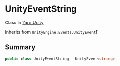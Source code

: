 # UnityEventString

Class in [Yarn.Unity](/docs/api/csharp/yarn.unity.md)

Inherits from `UnityEngine.Events.UnityEvent`1`

## Summary



```csharp
public class UnityEventString : UnityEvent<string>
```

